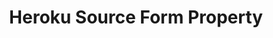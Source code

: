 ---
# -------------------------- #
#        CONTENT TYPE        #
# -------------------------- #

product-type: "connect"
content-type: "api-form"
form-type: "source"
key: "source-form-properties-heroku-object"


# -------------------------- #
#        OBJECT INFO         #
# -------------------------- #

title: "Heroku Source Form Property"
api-type: "heroku_pg"
display-name: "Heroku"

source-type: "database"
docs-name: "heroku"
db-type: "postgres"

description: ""

# -------------------------- #
#      OBJECT ATTRIBUTES     #
# -------------------------- #

## See these fields in _data/connect/common/database-sources.yml > all-databases
## This object will also list the fields in the `mysql` list ^

uses-common-fields: true
uses-feature-fields: true
---